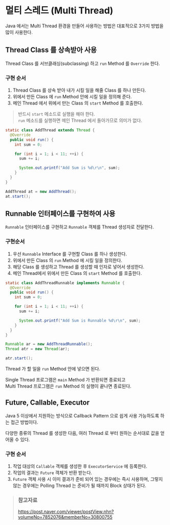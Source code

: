 # 멀티 스레드 (Multi Thread)

Java 에서는 Multi Thread 환경을 만들어 사용하는 방법은 대표적으로 3가지 방법을 많이 사용한다.

## Thread Class 를 상속받아 사용

Thread Class 를 서브클래싱(subclassing) 하고 `run` Method 를 `Override` 한다.

### 구현 순서

1. Thread Class 를 상속 받아 내가 시킬 일을 해줄 Class 를 하나 만든다.
2. 위에서 만든 Class 에 `run` Method 안에 시킬 일을 정의해 준다.
3. 메인 Thread 에서 위에서 만는 Class 의 `start` Method 를 호출한다.

> 반드시 `start` 메소드로 실행을 해야 한다.  
> `run` 메소드를 실행하면 메인 Thread 에서 돌아가므로 의미가 없다.

```java
static class AddThread extends Thread {
  @Override
  public void run() {
    int sum = 0;

    for (int i = 1; i < 11; ++i) {
      sum += i;

      System.out.printf("Add Sum is %d\r\n", sum);
    }
  }
}
```

```java
AddThread at = new AddThread();
at.start();
```

## Runnable 인터페이스를 구현하여 사용

`Runnable` 인터페이스를 구현하고 `Runnable` 객체를 Thread 생성자로 전달한다.

### 구현순서

1. 우선 `Runnable` Interface 를 구현할 Class 를 하나 생성한다.
2. 위에서 만든 Class 의 `run` Method 에 시킬 일을 정의한다.
3. 해당 Class 를 생성하고 Thread 를 생성할 때 인자로 넣어서 생성한다.
4. 메인 Thread에서 위에서 만든 Class 의 `start` Method 를 호출한다.

```java
static class AddThreadRunnable implements Runnable {
  @Override
  public void run() {
    int sum = 0;

    for (int i = 1; i < 11; ++i) {
      sum += i;

      System.out.printf("Add Sum is Runnable %d\r\n", sum);
    }
  }
}
```

```java
Runnable ar = new AddThreadRunnable();
Thread atr = new Thread(ar);

atr.start();
```

Thread 가 할 일을 `run` Method 안에 넣으면 된다.  

Single Thread 프로그램은 `main` Method 가 반환되면 종료되고  
Multi Thread 프로그램은 `run` Method 의 실행이 끝나면 종료된다.  

## Future, Callable, Executor

Java 5 이상에서 지원하는 방식으로 Callback Pattern 으로 쉽게 사용 가능하도록 하는 접근 방법이다.

다양한 종류의 Thread 를 생성한 다음, 여러 Thread 로 부터 원하는 순서대로 값을 얻어올 수 있다.

### 구현 순서

1. 작업 대상의 `Callable` 객체를 생성한 후 `ExecutorService` 에 등록한다.
2. 작업의 결과는 `Future` 객체가 반환 받는다.
3. `Future` 객체 사용 시 이미 결과가 준비 되어 있는 경우에는 즉시 사용하며, 그렇지 않는 경우에는 Polling Thread 는 준비가 될 때까지 Block 상태가 된다.

> ### 참고자료
> <https://post.naver.com/viewer/postView.nhn?volumeNo=7852076&memberNo=30800755>